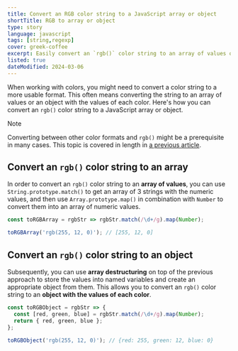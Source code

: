 ```yaml
---
title: Convert an RGB color string to a JavaScript array or object
shortTitle: RGB to array or object
type: story
language: javascript
tags: [string,regexp]
cover: greek-coffee
excerpt: Easily convert an `rgb()` color string to an array of values or an object with the values of each color.
listed: true
dateModified: 2024-03-06
---
```


When working with colors, you might need to convert a color string to a more usable format. This often means converting the string to an array of values or an object with the values of each color. Here's how you can convert an `rgb()` color string to a JavaScript array or object.

> [!NOTE]
>
> Converting between other color formats and `rgb()` might be a prerequisite in many cases. This topic is covered in length in [a previous article](/js/s/rgb-hex-hsl-hsb-color-format-conversion).

## Convert an `rgb()` color string to an array

In order to convert an `rgb()` color string to an **array of values**, you can use `String.prototype.match()` to get an array of 3 strings with the numeric values, and then use `Array.prototype.map()` in combination with `Number` to convert them into an array of numeric values.

```js
const toRGBArray = rgbStr => rgbStr.match(/\d+/g).map(Number);

toRGBArray('rgb(255, 12, 0)'); // [255, 12, 0]
```

## Convert an `rgb()` color string to an object

Subsequently, you can use **array destructuring** on top of the previous approach to store the values into named variables and create an appropriate object from them. This allows you to convert an `rgb()` color string to an **object with the values of each color**.

```js
const toRGBObject = rgbStr => {
  const [red, green, blue] = rgbStr.match(/\d+/g).map(Number);
  return { red, green, blue };
};

toRGBObject('rgb(255, 12, 0)'); // {red: 255, green: 12, blue: 0}
```
